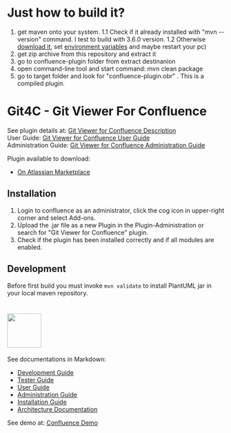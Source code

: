 # Just how to build it?
1. get maven onto your system. 
  1.1 Check if it already installed with "mvn --version" command. I test to build with 3.6.0 version. 
  1.2 Otherwise <a href="https://maven.apache.org/download.cgi" target="_blank">download it</a>, set <a     href="https://maven.apache.org/install.html">environment variables</a> and maybe restart your pc) 
2. get zip archive from this repository and extract it
3. go to confluence-plugin folder from extract destinanion
4. open command-line tool and start command:
  mvn clean package
5. go to target folder and look for "confluence-plugin.obr" . This is a compiled plugin.

# Git4C - Git Viewer For Confluence

See plugin details at: <a href="http://opensource.networkedassets.com/opensource-lab/confluence/newgit4c/index.html">Git Viewer for Confluence Description</a>  
User Guide: <a href="http://opensource.networkedassets.com/opensource-lab/confluence/newgit4c/documentation/User/">Git Viewer for Confluence User Guide</a>  
Administration Guide: <a href="http://opensource.networkedassets.com/opensource-lab/confluence/newgit4c/documentation/Administration/">Git Viewer for Confluence Administration Guide</a>  
  
Plugin available to download:  
  - <a href="https://marketplace.atlassian.com/plugins/com.networkedassets.git4c.confluence-plugin/server/overview">On Atlassian Marketplace</a>

## Installation

1. Login to confluence as an administrator, click the cog icon in upper-right corner and select Add-ons.
1. Upload the .jar file as a new Plugin in the Plugin-Administration or search for "Git Viewer for Confluence" plugin.
2. Check if the plugin has been installed correctly and if all modules are enabled.
  
## Development
Before first build you must invoke `mvn validate` to install PlantUML jar in your local maven repository.

# <a href="http://www.networkedassets.com/"><img src="https://www.networkedassets.net/images/NA_logo.png" height="79"></a>

See documentations in Markdown:
 - [Development Guide](guides/Development/index.md)  
 - [Tester Guide](guides/Tester/index.md)  
 - [User Guide](guides/User/index.md)  
 - [Administration Guide](guides/Administration/index.md)  
 - [Installation Guide](guides/Installation/index.md)  
 - [Architecture Documentation](documentation/Architecture%20Documentation.md)  
  
  
See demo at: [Confluence Demo](http://git4c-demo.networkedassets.net)
